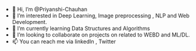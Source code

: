 - 👋 Hi, I’m @Priyanshi-Chauhan
- 👀 I’m interested in Deep Learning, Image preprocessing , NLP and Web Development. 
- 🌱 I’m currently learning Data Structures and Algorithms
- 💞️ I’m looking to collaborate on projects on related to WEBD and ML/DL.
- 📫 You can reach me via linkedIn , Twitter

<!---
Priyanshi-Chauhan/Priyanshi-Chauhan is a ✨ special ✨ repository because its `README.md` (this file) appears on your GitHub profile.
You can click the Preview link to take a look at your changes.
--->
